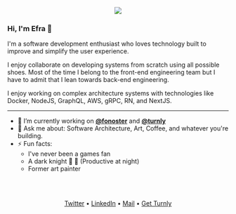 <div align="center">
  <p align="center">
      <a href="https://github.com/turnly" target="_blank" rel="noopener">
          <img src="https://user-images.githubusercontent.com/40646537/182424495-b09d7186-2ca7-4b48-a6f6-d84d03939cdc.png" />
      </a>
  </p>
</div>

### Hi, I'm Efra 👋

I'm a software development enthusiast who loves technology built to improve and simplify the user experience.

I enjoy collaborate on developing systems from scratch using all possible shoes.
Most of the time I belong to the front-end engineering team but I have to admit that I lean towards back-end engineering.

I enjoy working on complex architecture systems with technologies like Docker, NodeJS, GraphQL, AWS, gRPC, RN, and NextJS.

---

- 🔭 I’m currently working on __[@fonoster](https://github.com/fonoster)__ and __[@turnly](https://github.com/turnly)__
- 💬 Ask me about: Software Architecture, Art, Coffee, and whatever you're building.
- ⚡ Fun facts:
  - I've never been a games fan
  - A dark knight 🌚 🦇 (Productive at night)
  - Former art painter

<br />
<br />

<p align="center">
  <a href="https://twitter.com/e_fraa">Twitter</a> •
  <a href="https://www.linkedin.com/in/efraa">LinkedIn</a> •
  <a href="mailto:efra23peralta@gmail.com">Mail</a> •
  <a href="https://turnly.app">Get Turnly</a>
</p>
